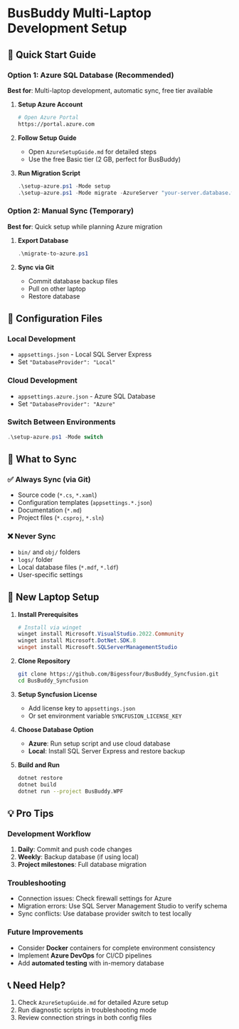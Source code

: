 # BusBuddy Multi-Laptop Development Setup

## 🎯 Quick Start Guide

### Option 1: Azure SQL Database (Recommended)
**Best for**: Multi-laptop development, automatic sync, free tier available

1. **Setup Azure Account**
   ```bash
   # Open Azure Portal
   https://portal.azure.com
   ```

2. **Follow Setup Guide**
   - Open `AzureSetupGuide.md` for detailed steps
   - Use the free Basic tier (2 GB, perfect for BusBuddy)

3. **Run Migration Script**
   ```powershell
   .\setup-azure.ps1 -Mode setup
   .\setup-azure.ps1 -Mode migrate -AzureServer "your-server.database.windows.net" -AzurePassword "yourpassword"
   ```

### Option 2: Manual Sync (Temporary)
**Best for**: Quick setup while planning Azure migration

1. **Export Database**
   ```powershell
   .\migrate-to-azure.ps1
   ```

2. **Sync via Git**
   - Commit database backup files
   - Pull on other laptop
   - Restore database

## 🔧 Configuration Files

### Local Development
- `appsettings.json` - Local SQL Server Express
- Set `"DatabaseProvider": "Local"`

### Cloud Development  
- `appsettings.azure.json` - Azure SQL Database
- Set `"DatabaseProvider": "Azure"`

### Switch Between Environments
```powershell
.\setup-azure.ps1 -Mode switch
```

## 📁 What to Sync

### ✅ Always Sync (via Git)
- Source code (`*.cs`, `*.xaml`)
- Configuration templates (`appsettings.*.json`)
- Documentation (`*.md`)
- Project files (`*.csproj`, `*.sln`)

### ❌ Never Sync
- `bin/` and `obj/` folders
- `logs/` folder
- Local database files (`*.mdf`, `*.ldf`)
- User-specific settings

## 🚀 New Laptop Setup

1. **Install Prerequisites**
   ```powershell
   # Install via winget
   winget install Microsoft.VisualStudio.2022.Community
   winget install Microsoft.DotNet.SDK.8
   winget install Microsoft.SQLServerManagementStudio
   ```

2. **Clone Repository**
   ```bash
   git clone https://github.com/Bigessfour/BusBuddy_Syncfusion.git
   cd BusBuddy_Syncfusion
   ```

3. **Setup Syncfusion License**
   - Add license key to `appsettings.json`
   - Or set environment variable `SYNCFUSION_LICENSE_KEY`

4. **Choose Database Option**
   - **Azure**: Run setup script and use cloud database
   - **Local**: Install SQL Server Express and restore backup

5. **Build and Run**
   ```bash
   dotnet restore
   dotnet build
   dotnet run --project BusBuddy.WPF
   ```

## 💡 Pro Tips

### Development Workflow
1. **Daily**: Commit and push code changes
2. **Weekly**: Backup database (if using local)
3. **Project milestones**: Full database migration

### Troubleshooting
- Connection issues: Check firewall settings for Azure
- Migration errors: Use SQL Server Management Studio to verify schema
- Sync conflicts: Use database provider switch to test locally

### Future Improvements
- Consider **Docker** containers for complete environment consistency
- Implement **Azure DevOps** for CI/CD pipelines
- Add **automated testing** with in-memory database

## 📞 Need Help?
1. Check `AzureSetupGuide.md` for detailed Azure setup
2. Run diagnostic scripts in troubleshooting mode
3. Review connection strings in both config files
